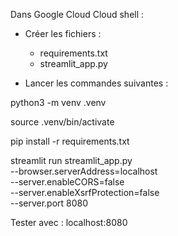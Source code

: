 Dans Google Cloud Cloud shell :

- Créer les fichiers :
    - requirements.txt
    - streamlit_app.py

- Lancer les commandes suivantes :

python3 -m venv .venv

source .venv/bin/activate

pip install -r requirements.txt

streamlit run streamlit_app.py \
  --browser.serverAddress=localhost \
  --server.enableCORS=false \
  --server.enableXsrfProtection=false \
  --server.port 8080

Tester avec : localhost:8080
